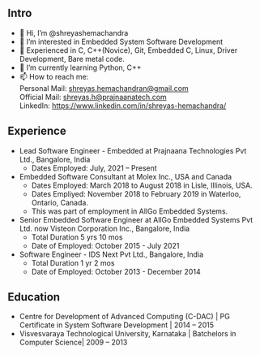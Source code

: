 
## Intro
- 👋 Hi, I’m @shreyashemachandra
- 👀 I’m interested in Embedded System Software Development
- 👀 Experienced in C, C++(Novice), Git, Embedded C, Linux, Driver Development, Bare metal code.
- 🌱 I’m currently learning Python, C++
- 📫 How to reach me: <br />
  Personal Mail: shreyas.hemachandran@gmail.com <br />
  Official Mail: shreyas.h@prajnaanatech.com <br />
  LinkedIn: https://www.linkedin.com/in/shreyas-hemachandra/
   
## Experience
- Lead Software Engineer - Embedded at Prajnaana Technologies Pvt Ltd., Bangalore, India
  - Dates Employed: July, 2021 – Present
- Embedded Software Consultant at Molex Inc., USA and Canada
  - Dates Employed: March 2018 to August 2018 in Lisle, Illinois, USA.
  - Dates Empliyed: November 2018 to February 2019 in Waterloo, Ontario, Canada.
  - This was part of employment in AllGo Embedded Systems. 
- Senior Embedded Software Engineer at AllGo Embedded Systems Pvt Ltd. now Visteon Corporation Inc., Bangalore, India
  - Total Duration 5 yrs 10 mos 
  - Date of Employed: October 2015 - July 2021
- Software Engineer - IDS Next Pvt Ltd., Bangalore, India
  - Total Duration 1 yr 2 mos
  - Date of Employed: October 2013 - December 2014

## Education
- Centre for Development of Advanced Computing (C-DAC) | PG Certificate in System Software Development | 2014 – 2015
- Visvesvaraya Technological University, Karnataka | Batchelors in Computer Science| 2009 – 2013

<!---
shreyasprajnaana/shreyasprajnaana is a ✨ special ✨ repository because its `README.md` (this file) appears on your GitHub profile.
You can click the Preview link to take a look at your changes.
--->
